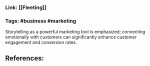 ### Link: [[Fleeting]]

### Tags: #business #marketing

Storytelling as a powerful marketing tool is emphasized; connecting emotionally with customers can significantly enhance customer engagement and conversion rates.

## References: